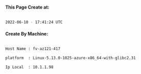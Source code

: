 
   
#### This Page Create at:

```bash

2022-06-10 - 17:41:24 UTC

```

#### Create By Machine:

```bash

Host Name : fv-az121-417

platform  : Linux-5.13.0-1025-azure-x86_64-with-glibc2.31

Ip Local  : 10.1.1.98

```

